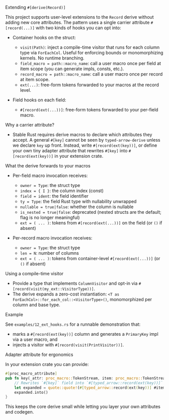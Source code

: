 Extending `#[derive(Record)]`

This project supports user-level extensions to the `Record` derive without adding new core attributes. The pattern uses a single carrier attribute `#[record(...)]` with two kinds of hooks you can opt into:

- Container hooks on the struct:
  - `visit(Path)`: inject a compile-time visitor that runs for each column type via `ForEachCol`. Useful for enforcing bounds or monomorphizing kernels. No runtime branching.
  - `field_macro = path::macro_name`: call a user macro once per field at item scope (you can generate impls, consts, etc.).
  - `record_macro = path::macro_name`: call a user macro once per record at item scope.
  - `ext(...)`: free-form tokens forwarded to your macros at the record level.

- Field hooks on each field:
  - `#[record(ext(...))]`: free-form tokens forwarded to your per-field macro.

Why a carrier attribute?
- Stable Rust requires derive macros to declare which attributes they accept. A general `#[key]` cannot be seen by `typed-arrow-derive` unless we declare `key` up front. Instead, write `#[record(ext(key))]`, or define your own tiny adapter attribute that rewrites `#[key]` into `#[record(ext(key))]` in your extension crate.

What the derive forwards to your macros
- Per-field macro invocation receives:
  - `owner = Type`: the struct type
  - `index = { I }`: the column index (const)
  - `field = ident`: the field identifier
  - `ty = Type`: the field Rust type with nullability unwrapped
  - `nullable = true|false`: whether the column is nullable
  - `is_nested = true|false`: deprecated (nested structs are the default; flag is no longer meaningful)
  - `ext = ( ... )`: tokens from `#[record(ext(...))]` on the field (or `()` if absent)

- Per-record macro invocation receives:
  - `owner = Type`: the struct type
  - `len = N`: number of columns
  - `ext = ( ... )`: tokens from container-level `#[record(ext(...))]` (or `()` if absent)

Using a compile-time visitor
- Provide a type that implements `ColumnVisitor` and opt-in via `#[record(visit(my_ext::VisitorType))]`.
- The derive expands a zero-cost instantiation: `<T as ForEachCol>::for_each_col::<VisitorType>()`, monomorphized per column and base type.

Example

See `examples/12_ext_hooks.rs` for a runnable demonstration that:
- marks a `#[record(ext(key))]` column and generates a `PrimaryKey` impl via a user macro, and
- injects a visitor with `#[record(visit(PrintVisitor))]`.

Adapter attribute for ergonomics

In your extension crate you can provide:

```rust
#[proc_macro_attribute]
pub fn key(_attr: proc_macro::TokenStream, item: proc_macro::TokenStream) -> proc_macro::TokenStream {
    // Rewrites `#[key]` field into `#[typed_arrow::record(ext(key))]`
    let expanded = quote::quote!(#[typed_arrow::record(ext(key))] #item);
    expanded.into()
}
```

This keeps the core derive small while letting you layer your own attributes and codegen.
